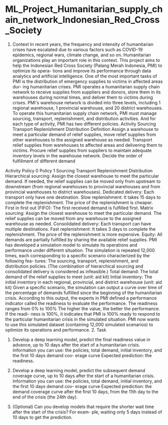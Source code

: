 # ML_Project_Humanitarian_supply_chain_network_Indonesian_Red_Cross_Society
1. Context
In recent years, the frequency and intensity of humanitarian crises have escalated due to various factors such as COVID-19 epidemics, regional wars, climate change, and so on. Humanitarian organizations play an important role in this context.
This project aims to help the Indonesian Red Cross Society (Palang Merah Indonesia, PMI) to optimize its opera- tions and improve its performance through data analytics and artificial intelligence.
One of the most important tasks of PMI is the distribution of emergency supplies to victims in affected areas dur- ing humanitarian crises. PMI operates a humanitarian supply chain network to receive supplies from suppliers and donors, store them in its warehouses during normal times, and deliver them to victims during crises. PMI's warehouse network is divided into three levels, including 1 regional warehouse, 1 provincial warehouse, and 20 district warehouses.
To operate this humanitarian supply chain network, PMI must manage sourcing, transport, replenishment, and distribution activities. And for each type of activity, PMI has two different policies.
  Activity
Sourcing
Transport Replenishment
Distribution
Definition
Assign a warehouse to meet a particular demand of relief supplies, move relief supplies from other warehouses to the assigned warehouse as needed.
Transport relief supplies from warehouses to affected areas and delivering them to victims.
Procure relief supplies from suppliers to maintain adequate inventory levels in the warehouse network.
Decide the order of fulfillment of different demand
                
  Activity
Policy 0
Policy 1
     Sourcing
Transport
Replenishment
Distribution
Hierarchical sourcing: Assign the closest warehouse to meet the particular demand. If needed, the relief supplies can be moved only from upstream to downstream (from regional warehouses to provincial warehouses and from provincial warehouses to district warehouses).
Dedicated delivery: Each transport only have one destination.
Slow replenishment: It takes 15 days to complete the replenishment. The price of the replenishment is cheaper.
First in first out (FIFO): The first received demand is fulfilled first.
Matrix sourcing: Assign the closest warehouse to meet the particular demand. The relief supplies can be moved from any warehouse to the assigned warehouse as needed.
Consolidated delivery: Each transport can have multiple destinations.
Fast replenishment: It takes 3 days to complete the replenishment. The price of the replenishment is more expensive.
Equity: All demands are partially fulfilled by sharing the available relief supplies.
                 PMI has developed a simulation model to simulate its operations and performance under different situation. The simulation is repeated 12,000 times, each corresponding to a specific scenario characterized by the following fea- tures:
The sourcing, transport, replenishment, and distribution policies. (The combination of hierarchical sourcing and consolidated delivery is considered as infeasible.)
Total demand: The total demand of the relief supplies to meet (unit: aid kit)
Initial inventory: The initial inventory in each regional, provincial, and district warehouse (unit: aid kit)
Given a specific scenario, the simulation can output a curve over time of the percentage of demands fulfilled since the beginning of the humanitarian crisis.
According to this output, the experts in PMI defined a performance indicator called the readiness to evaluate the performance. The readiness ranges from 0% to 100% The higher the value, the better the performance. If the readi- ness is 100%, it indicates that PMI is 100% ready to respond to the particular humanitarian crisis in the simulated situation.
PMI now wants to use this simulated dataset (containing 12,000 simulated scenarios) to optimize its operations and performance.
2. Task
1. Develop a deep learning model, predict the final readiness value in advance, up to 10 days after the start of a humanitarian crisis.
Information you can use: the policies, total demand, initial inventory, and the first 10 days demand cov- erage curve
Expected prediction: the readiness.
 
2. Develop a deep learning model, predict the subsequent demand coverage curve, up to 10 days after the start of a humanitarian crisis.
Information you can use: the policies, total demand, initial inventory, and the first 10 days demand cov- erage curve
Expected prediction: the demand coverage curve after the first 10 days, from the 11th day to the end of the crisis (the 24th day).
3. (Optional) Can you develop models that require the shorter wait time after the start of the crisis? For exam- ple, waiting only 5 days instead of 10 days to get the prediction.
